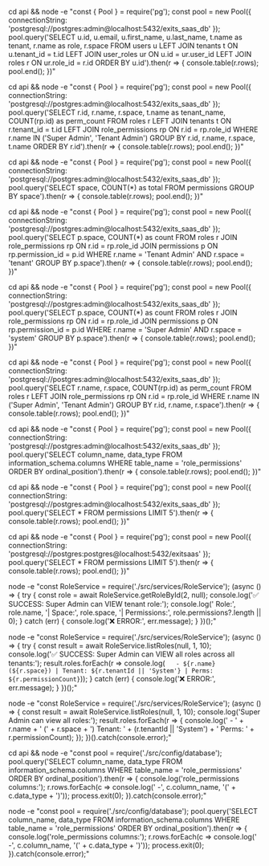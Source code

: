 cd api && node -e "const { Pool } = require('pg'); const pool = new Pool({ connectionString: 'postgresql://postgres:admin@localhost:5432/exits_saas_db' }); pool.query('SELECT u.id, u.email, u.first_name, u.last_name, t.name as tenant, r.name as role, r.space FROM users u LEFT JOIN tenants t ON u.tenant_id = t.id LEFT JOIN user_roles ur ON u.id = ur.user_id LEFT JOIN roles r ON ur.role_id = r.id ORDER BY u.id').then(r => { console.table(r.rows); pool.end(); })"


cd api && node -e "const { Pool } = require('pg'); const pool = new Pool({ connectionString: 'postgresql://postgres:admin@localhost:5432/exits_saas_db' }); pool.query('SELECT r.id, r.name, r.space, t.name as tenant_name, COUNT(rp.id) as perm_count FROM roles r LEFT JOIN tenants t ON r.tenant_id = t.id LEFT JOIN role_permissions rp ON r.id = rp.role_id WHERE r.name IN (\'Super Admin\', \'Tenant Admin\') GROUP BY r.id, r.name, r.space, t.name ORDER BY r.id').then(r => { console.table(r.rows); pool.end(); })"

cd api && node -e "const { Pool } = require('pg'); const pool = new Pool({ connectionString: 'postgresql://postgres:admin@localhost:5432/exits_saas_db' }); pool.query('SELECT space, COUNT(*) as total FROM permissions GROUP BY space').then(r => { console.table(r.rows); pool.end(); })"

cd api && node -e "const { Pool } = require('pg'); const pool = new Pool({ connectionString: 'postgresql://postgres:admin@localhost:5432/exits_saas_db' }); pool.query('SELECT p.space, COUNT(*) as count FROM roles r JOIN role_permissions rp ON r.id = rp.role_id JOIN permissions p ON rp.permission_id = p.id WHERE r.name = \'Tenant Admin\' AND r.space = \'tenant\' GROUP BY p.space').then(r => { console.table(r.rows); pool.end(); })"

cd api && node -e "const { Pool } = require('pg'); const pool = new Pool({ connectionString: 'postgresql://postgres:admin@localhost:5432/exits_saas_db' }); pool.query('SELECT p.space, COUNT(*) as count FROM roles r JOIN role_permissions rp ON r.id = rp.role_id JOIN permissions p ON rp.permission_id = p.id WHERE r.name = \'Super Admin\' AND r.space = \'system\' GROUP BY p.space').then(r => { console.table(r.rows); pool.end(); })"

cd api && node -e "const { Pool } = require('pg'); const pool = new Pool({ connectionString: 'postgresql://postgres:admin@localhost:5432/exits_saas_db' }); pool.query('SELECT r.name, r.space, COUNT(rp.id) as perm_count FROM roles r LEFT JOIN role_permissions rp ON r.id = rp.role_id WHERE r.name IN (\'Super Admin\', \'Tenant Admin\') GROUP BY r.id, r.name, r.space').then(r => { console.table(r.rows); pool.end(); })"


cd api && node -e "const { Pool } = require('pg'); const pool = new Pool({ connectionString: 'postgresql://postgres:admin@localhost:5432/exits_saas_db' }); pool.query('SELECT column_name, data_type FROM information_schema.columns WHERE table_name = \'role_permissions\' ORDER BY ordinal_position').then(r => { console.table(r.rows); pool.end(); })"


cd api && node -e "const { Pool } = require('pg'); const pool = new Pool({ connectionString: 'postgresql://postgres:admin@localhost:5432/exits_saas_db' }); pool.query('SELECT * FROM permissions LIMIT 5').then(r => { console.table(r.rows); pool.end(); })"


cd api && node -e "const { Pool } = require('pg'); const pool = new Pool({ connectionString: 'postgresql://postgres:postgres@localhost:5432/exitsaas' }); pool.query('SELECT * FROM permissions LIMIT 5').then(r => { console.table(r.rows); pool.end(); })"

node -e "const RoleService = require('./src/services/RoleService'); (async () => { try { const role = await RoleService.getRoleById(2, null); console.log('✅ SUCCESS: Super Admin can VIEW tenant role:'); console.log('   Role:', role.name, '| Space:', role.space, '| Permissions:', role.permissions?.length || 0); } catch (err) { console.log('❌ ERROR:', err.message); } })();"


node -e "const RoleService = require('./src/services/RoleService'); (async () => { try { const result = await RoleService.listRoles(null, 1, 10); console.log('✅ SUCCESS: Super Admin can VIEW all roles across all tenants:'); result.roles.forEach(r => console.log(`   - ${r.name} (${r.space}) | Tenant: ${r.tenantId || 'System'} | Perms: ${r.permissionCount}`)); } catch (err) { console.log('❌ ERROR:', err.message); } })();"


node -e "const RoleService = require('./src/services/RoleService'); (async () => { const result = await RoleService.listRoles(null, 1, 10); console.log('Super Admin can view all roles:'); result.roles.forEach(r => { console.log('  - ' + r.name + ' (' + r.space + ') Tenant: ' + (r.tenantId || 'System') + ' Perms: ' + r.permissionCount); }); })().catch(console.error);"


cd api && node -e "const pool = require('./src/config/database'); pool.query('SELECT column_name, data_type FROM information_schema.columns WHERE table_name = \'role_permissions\' ORDER BY ordinal_position').then(r => { console.log('role_permissions columns:'); r.rows.forEach(c => console.log('  -', c.column_name, '(' + c.data_type + ')')); process.exit(0); }).catch(console.error);"


node -e "const pool = require('./src/config/database'); pool.query('SELECT column_name, data_type FROM information_schema.columns WHERE table_name = \'role_permissions\' ORDER BY ordinal_position').then(r => { console.log('role_permissions columns:'); r.rows.forEach(c => console.log('  -', c.column_name, '(' + c.data_type + ')')); process.exit(0); }).catch(console.error);"